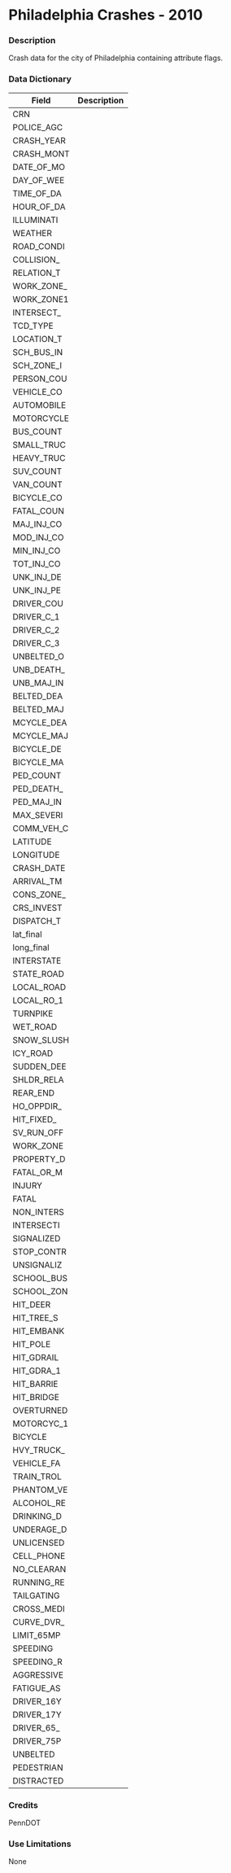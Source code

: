 # Philadelphia Crashes - 2010

### Description  

Crash data for the city of Philadelphia containing attribute flags.  

### Data Dictionary

| Field | Description  
| ----- | :----------:  
| CRN |  
| POLICE_AGC |  
| CRASH_YEAR |  
| CRASH_MONT |  
| DATE_OF_MO |  
| DAY_OF_WEE |  
| TIME_OF_DA |  
| HOUR_OF_DA |  
| ILLUMINATI |  
| WEATHER |  
| ROAD_CONDI |  
| COLLISION_ |  
| RELATION_T |  
| WORK_ZONE_ |  
| WORK_ZONE1 |  
| INTERSECT_ |  
| TCD_TYPE |  
| LOCATION_T |  
| SCH_BUS_IN |  
| SCH_ZONE_I |  
| PERSON_COU |  
| VEHICLE_CO |  
| AUTOMOBILE |  
| MOTORCYCLE |  
| BUS_COUNT |  
| SMALL_TRUC |  
| HEAVY_TRUC |  
| SUV_COUNT |  
| VAN_COUNT |  
| BICYCLE_CO |  
| FATAL_COUN |  
| MAJ_INJ_CO |  
| MOD_INJ_CO |  
| MIN_INJ_CO |  
| TOT_INJ_CO |  
| UNK_INJ_DE |  
| UNK_INJ_PE |  
| DRIVER_COU |  
| DRIVER_C_1 |  
| DRIVER_C_2 |  
| DRIVER_C_3 |  
| UNBELTED_O |  
| UNB_DEATH_ |  
| UNB_MAJ_IN |  
| BELTED_DEA |  
| BELTED_MAJ |  
| MCYCLE_DEA |  
| MCYCLE_MAJ |  
| BICYCLE_DE |  
| BICYCLE_MA |  
| PED_COUNT |  
| PED_DEATH_ |  
| PED_MAJ_IN |  
| MAX_SEVERI |  
| COMM_VEH_C |  
| LATITUDE |  
| LONGITUDE |  
| CRASH_DATE |  
| ARRIVAL_TM |  
| CONS_ZONE_ |  
| CRS_INVEST |  
| DISPATCH_T |  
| lat_final |  
| long_final |  
| INTERSTATE |  
| STATE_ROAD |  
| LOCAL_ROAD |  
| LOCAL_RO_1 |  
| TURNPIKE |  
| WET_ROAD |  
| SNOW_SLUSH |  
| ICY_ROAD |  
| SUDDEN_DEE |  
| SHLDR_RELA |  
| REAR_END |  
| HO_OPPDIR_ |  
| HIT_FIXED_ |  
| SV_RUN_OFF |  
| WORK_ZONE |  
| PROPERTY_D |  
| FATAL_OR_M |  
| INJURY |  
| FATAL |  
| NON_INTERS |  
| INTERSECTI |  
| SIGNALIZED |  
| STOP_CONTR |  
| UNSIGNALIZ |  
| SCHOOL_BUS |  
| SCHOOL_ZON |  
| HIT_DEER |  
| HIT_TREE_S |  
| HIT_EMBANK |  
| HIT_POLE |  
| HIT_GDRAIL |  
| HIT_GDRA_1 |  
| HIT_BARRIE |  
| HIT_BRIDGE |  
| OVERTURNED |  
| MOTORCYC_1 |  
| BICYCLE |  
| HVY_TRUCK_ |  
| VEHICLE_FA |  
| TRAIN_TROL |  
| PHANTOM_VE |  
| ALCOHOL_RE |  
| DRINKING_D |  
| UNDERAGE_D |  
| UNLICENSED |  
| CELL_PHONE |  
| NO_CLEARAN |  
| RUNNING_RE |  
| TAILGATING |  
| CROSS_MEDI |  
| CURVE_DVR_ |  
| LIMIT_65MP |  
| SPEEDING |  
| SPEEDING_R |  
| AGGRESSIVE |  
| FATIGUE_AS |  
| DRIVER_16Y |  
| DRIVER_17Y |  
| DRIVER_65_ |  
| DRIVER_75P |  
| UNBELTED |  
| PEDESTRIAN |  
| DISTRACTED |  


### Credits  

PennDOT

### Use Limitations  

None
